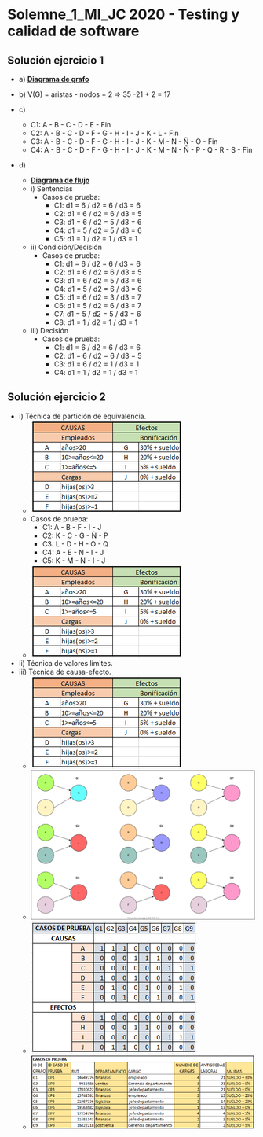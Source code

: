 # Solemne_1_MI_JC 2020 - Testing y calidad de software

## Solución ejercicio 1

- a) [**Diagrama de grafo**](https://github.com/JavierCabreraDev/Solemne_1_MI_JC/blob/master/Diagramas/Diagramas-Grafo.svg "click al enlace para ver diagrama.")
- b) V(G) = aristas - nodos + 2 => 35 -21 + 2 = 17
- c)
  - C1: A - B - C - D - E - Fin
  - C2: A - B - C - D - F - G - H - I - J - K - L - Fin
  - C3: A - B - C - D - F - G - H - I - J - K - M - N - Ñ - O - Fin
  - C4: A - B - C - D - F - G - H - I - J - K - M - N - Ñ - P - Q - R - S - Fin

- d)
  - [**Diagrama de flujo**](https://github.com/JavierCabreraDev/Solemne_1_MI_JC/blob/master/Diagramas/Diagramas-Flujo-Flujo.png "click al enlace para ver diagrama.")
  - i) Sentencias
    - Casos de prueba:
      - C1: d1 = 6 / d2 = 6 / d3 = 6
      - C2: d1 = 6 / d2 = 6 / d3 = 5
      - C3: d1 = 6 / d2 = 5 / d3 = 6
      - C4: d1 = 5 / d2 = 5 / d3 = 6
      - C5: d1 = 1 / d2 = 1 / d3 = 1
  - ii) Condición/Decisión
    - Casos de prueba:
      - C1: d1 = 6 / d2 = 6 / d3 = 6
      - C2: d1 = 6 / d2 = 6 / d3 = 5
      - C3: d1 = 6 / d2 = 5 / d3 = 6
      - C4: d1 = 5 / d2 = 6 / d3 = 6
      - C5: d1 = 6 / d2 = 3 / d3 = 7
      - C6: d1 = 5 / d2 = 6 / d3 = 7
      - C7: d1 = 5 / d2 = 5 / d3 = 6
      - C8: d1 = 1 / d2 = 1 / d3 = 1
  - iii) Decisión
    - Casos de prueba:
      - C1: d1 = 6 / d2 = 6 / d3 = 6
      - C2: d1 = 6 / d2 = 6 / d3 = 5
      - C3: d1 = 6 / d2 = 1 / d3 = 1
      - C4: d1 = 1 / d2 = 1 / d3 = 1

## Solución ejercicio 2
- i) Técnica de partición de equivalencia.
  - ![Tabla de particion de equivalencias](https://github.com/JavierCabreraDev/Solemne_1_MI_JC/blob/master/Ejercicio%202/causa_efecto_tabla.png "Tabla de particion de equivalencias")
  - Casos de prueba:
    - C1: A - B - F - I - J
    - C2: K - C - G - Ñ - P
    - C3: L - D - H - O - Q
    - C4: A - E - N - I - J
    - C5: K - M - N - I - J
  - ![Tabla de casos de prueba particion de equivalencias](https://github.com/JavierCabreraDev/Solemne_1_MI_JC/blob/master/Ejercicio%202/causa_efecto_tabla.png "Tabla de casos de prueba particion de equivalencias")
- ii) Técnica de valores límites.
- iii) Técnica de causa-efecto.
  - ![Tabla causa-efecto](https://github.com/JavierCabreraDev/Solemne_1_MI_JC/blob/master/Ejercicio%202/causa_efecto_tabla.png "Tabla causa-efecto")
  - ![Grafos causa-efecto](https://github.com/JavierCabreraDev/Solemne_1_MI_JC/blob/master/Ejercicio%202/causa_efecto_grafos.svg "Grafos causa-efecto")
  - ![Tabla decisión causa-efecto](https://github.com/JavierCabreraDev/Solemne_1_MI_JC/blob/master/Ejercicio%202/tabla_decision_causa_efecto.png "Tabla de decisión")
  - ![Casos de prueba causa-efecto](https://github.com/JavierCabreraDev/Solemne_1_MI_JC/blob/master/Ejercicio%202/casos_de_prueba_causa_efecto.png "Casos de prueba causa-efecto")